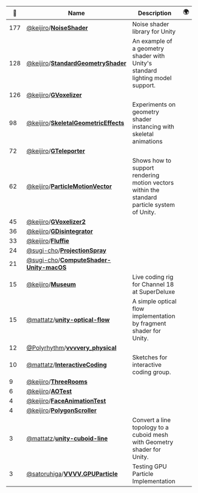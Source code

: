 |:star2: | Name | Description | 🌍|
|---|---|---|---|
|177|[@keijiro](https://github.com/keijiro)/[**NoiseShader**](https://github.com/keijiro/NoiseShader)|Noise shader library for Unity||
|128|[@keijiro](https://github.com/keijiro)/[**StandardGeometryShader**](https://github.com/keijiro/StandardGeometryShader)|An example of a geometry shader with Unity's standard lighting model support.||
|126|[@keijiro](https://github.com/keijiro)/[**GVoxelizer**](https://github.com/keijiro/GVoxelizer)|||
|98|[@keijiro](https://github.com/keijiro)/[**SkeletalGeometricEffects**](https://github.com/keijiro/SkeletalGeometricEffects)|Experiments on geometry shader instancing with skeletal animations||
|72|[@keijiro](https://github.com/keijiro)/[**GTeleporter**](https://github.com/keijiro/GTeleporter)|||
|62|[@keijiro](https://github.com/keijiro)/[**ParticleMotionVector**](https://github.com/keijiro/ParticleMotionVector)|Shows how to support rendering motion vectors within the standard particle system of Unity.||
|45|[@keijiro](https://github.com/keijiro)/[**GVoxelizer2**](https://github.com/keijiro/GVoxelizer2)|||
|36|[@keijiro](https://github.com/keijiro)/[**GDisintegrator**](https://github.com/keijiro/GDisintegrator)|||
|33|[@keijiro](https://github.com/keijiro)/[**Fluffie**](https://github.com/keijiro/Fluffie)|||
|24|[@sugi-cho](https://github.com/sugi-cho)/[**ProjectionSpray**](https://github.com/sugi-cho/ProjectionSpray)|||
|21|[@sugi-cho](https://github.com/sugi-cho)/[**ComputeShader-Unity-macOS**](https://github.com/sugi-cho/ComputeShader-Unity-macOS)|||
|15|[@keijiro](https://github.com/keijiro)/[**Museum**](https://github.com/keijiro/Museum)|Live coding rig for Channel 18 at SuperDeluxe||
|15|[@mattatz](https://github.com/mattatz)/[**unity-optical-flow**](https://github.com/mattatz/unity-optical-flow)|A simple optical flow implementation by fragment shader for Unity.||
|12|[@Polyrhythm](https://github.com/Polyrhythm)/[**vvvvery_physical**](https://github.com/Polyrhythm/vvvvery_physical)|||
|10|[@mattatz](https://github.com/mattatz)/[**InteractiveCoding**](https://github.com/mattatz/InteractiveCoding)|Sketches for interactive coding group.||
|9|[@keijiro](https://github.com/keijiro)/[**ThreeRooms**](https://github.com/keijiro/ThreeRooms)|||
|6|[@keijiro](https://github.com/keijiro)/[**AOTest**](https://github.com/keijiro/AOTest)|||
|4|[@keijiro](https://github.com/keijiro)/[**FaceAnimationTest**](https://github.com/keijiro/FaceAnimationTest)|||
|4|[@keijiro](https://github.com/keijiro)/[**PolygonScroller**](https://github.com/keijiro/PolygonScroller)|||
|3|[@mattatz](https://github.com/mattatz)/[**unity-cuboid-line**](https://github.com/mattatz/unity-cuboid-line)|Convert a line topology to a cuboid mesh with Geometry shader for Unity.||
|3|[@satoruhiga](https://github.com/satoruhiga)/[**VVVV.GPUParticle**](https://github.com/satoruhiga/VVVV.GPUParticle)|Testing GPU Particle Implementation||

